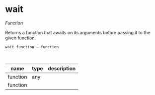 # wait

_Function_

Returns a function that awaits on its arguments before passing it to the given function.

<pre><code>wait function &rarr; function</code></pre>
<br>

| name | type | description |
|------|------|-------------|
|function|any||
|function|||


